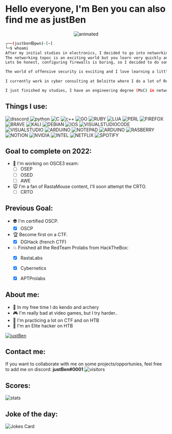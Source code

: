 # **Hello everyone, I'm Ben you can also find me as justBen**

<p align="center">
  <img src="https://i.imgur.com/vRU0Fum.gif?noredirect" alt="animated" />
</p>

```bash
┌──(justben㉿pwn)-[~]
└─$ whoami
After my initial studies in electronics, I decided to go into networking.
The networking topoc is an exciting world but you learn very quickly and the limits are reached very quickly. I was a network architect as a hobby, then I configured firewalls for companies.
Lets be honest, configuring firewalls is boring, so I decided to do something I really liked, which was to become a pentester.

The world of offensive security is exciting and I love learning a little more every day.
 
I currently work in cyber consulting at Deloitte where I do a lot of RedTeaming and network penetration testing.

I just finished my studies, I have an engineering degree (MsC) in network and security, so if you have a job to offer me contact me and we'll see together! 
```

## Things I use:
![disscord](https://img.shields.io/badge/Discord-7289DA?style=for-the-badge&logo=discord&logoColor=white)
![python](https://img.shields.io/badge/Python-FFD43B?style=for-the-badge&logo=python&logoColor=darkgreen)
![C](https://img.shields.io/badge/C-00599C?style=for-the-badge&logo=c&logoColor=white)
![c++](https://img.shields.io/badge/C%2B%2B-00599C?style=for-the-badge&logo=c%2B%2B&logoColor=white)
![GO](https://img.shields.io/badge/Go-00ADD8?style=for-the-badge&logo=go&logoColor=white)
![RUBY](https://img.shields.io/badge/Ruby-CC342D?style=for-the-badge&logo=ruby&logoColor=white)
![LUA](https://img.shields.io/badge/Lua-2C2D72?style=for-the-badge&logo=lua&logoColor=white)
![PERL](https://img.shields.io/badge/Perl-39457E?style=for-the-badge&logo=perl&logoColor=white)
![FIREFOX](https://img.shields.io/badge/Firefox_Browser-FF7139?style=for-the-badge&logo=Firefox-Browser&logoColor=white)
![BRAVE](https://img.shields.io/badge/Brave-FF1B2D?style=for-the-badge&logo=Brave&logoColor=white)
![KALI](https://img.shields.io/badge/Kali_Linux-557C94?style=for-the-badge&logo=kali-linux&logoColor=white)
![DEBIAN](https://img.shields.io/badge/Debian-A81D33?style=for-the-badge&logo=debian&logoColor=white)
![IOS](https://img.shields.io/badge/Windows-0078D6?style=for-the-badge&logo=windows&logoColor=white)
![VISUALSTUDIOCODE](https://img.shields.io/badge/Visual_Studio_Code-0078D4?style=for-the-badge&logo=visual%20studio%20code&logoColor=white)
![VISUALSTUDIO](https://img.shields.io/badge/Visual_Studio-5C2D91?style=for-the-badge&logo=visual%20studio&logoColor=white)
![ARDUINO](https://img.shields.io/badge/Arduino_IDE-00979D?style=for-the-badge&logo=arduino&logoColor=white)
![NOTEPAD](https://img.shields.io/badge/Notepad++-90E59A.svg?style=for-the-badge&logo=notepad%2B%2B&logoColor=black)
![ARDUINO](https://img.shields.io/badge/Arduino-00979D?style=for-the-badge&logo=Arduino&logoColor=white)
![RASBERRY](https://img.shields.io/badge/Raspberry%20Pi-A22846?style=for-the-badge&logo=Raspberry%20Pi&logoColor=white)
![NOTION](https://img.shields.io/badge/Notion-000000?style=for-the-badge&logo=notion&logoColor=white)
![NVIDIA](https://img.shields.io/badge/NVIDIA-GTX2080ti-76B900?style=for-the-badge&logo=nvidia&logoColor=white)
![INTEL](https://img.shields.io/badge/Intel-Core_i7_9th-0071C5?style=for-the-badge&logo=intel&logoColor=white)
![NETFLIX](https://img.shields.io/badge/Netflix-E50914?style=for-the-badge&logo=netflix&logoColor=white)
![SPOTIFY](https://img.shields.io/badge/Spotify-1ED760?&style=for-the-badge&logo=spotify&logoColor=white)



## Goal to complete on 2022:
 - :no_bell: I'm working on OSCE3 exam:
	 - [ ] OSEP
	 - [ ] OSED
	 - [ ] AWE
- :mouse: I'm a fan of RastaMouse content, I'll soon attempt the CRTO.
	- [ ] CRTO
## Previous Goal: 

- :alien: I'm certified OSCP. 
	 - [X] OSCP
- :trophy: Become first on a CTF.
	 - [X] DGHack (french CTF)
- :collision: Finished all the RedTeam Prolabs from HackTheBox:
	 - [X] RastaLabs
	 - [X] Cybernetics
	 - [X] APTProlabs
	


## About me:
 - :tokyo_tower: In my free time I do kendo and archery
 - :video_game: I'm really bad at video games, but I try harder..
 - :crossed_flags: I'm practicing a lot on CTF and on HTB
 - :space_invader: I'm an Elite hacker on HTB 
 
 [![justBen](https://www.hackthebox.eu/badge/image/124038)](https://www.hackthebox.eu/home/users/profile/124038)


## Contact me:
If you want to collaborate with me on some projects/opportunies, feel free to add me on discord: **justBen#0001**
![visitors](https://visitor-badge.glitch.me/badge?style=for-the-badge&logo=appveyor&page_id=j=0xjustBen.visitor-badge)

## Scores:
![stats](https://github-readme-stats.vercel.app/api?username=0xjustBen)

## Joke of the day:
![Jokes Card](https://readme-jokes.vercel.app/api)
<!---
0xjustBen/0xjustBen is a ✨ special ✨ repository because its `README.md` (this file) appears on your GitHub profile.
You can click the Preview link to take a look at your changes.
--->
